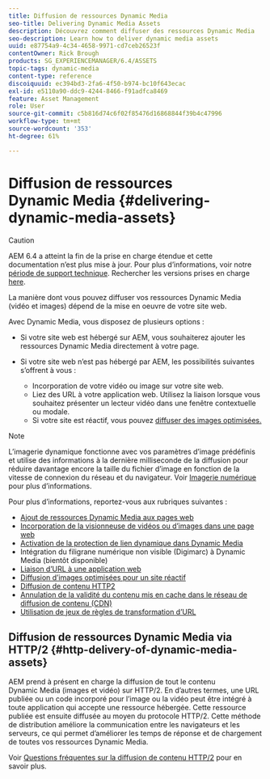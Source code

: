 ```yaml
---
title: Diffusion de ressources Dynamic Media
seo-title: Delivering Dynamic Media Assets
description: Découvrez comment diffuser des ressources Dynamic Media
seo-description: Learn how to deliver dynamic media assets
uuid: e87754a9-4c34-4658-9971-cd7ceb26523f
contentOwner: Rick Brough
products: SG_EXPERIENCEMANAGER/6.4/ASSETS
topic-tags: dynamic-media
content-type: reference
discoiquuid: ec394bd3-2fa6-4f50-b974-bc10f643ecac
exl-id: e5110a90-ddc9-4244-8466-f91adfca8469
feature: Asset Management
role: User
source-git-commit: c5b816d74c6f02f85476d16868844f39b4c47996
workflow-type: tm+mt
source-wordcount: '353'
ht-degree: 61%

---
```


# Diffusion de ressources Dynamic Media {#delivering-dynamic-media-assets}

>[!CAUTION]
>
>AEM 6.4 a atteint la fin de la prise en charge étendue et cette documentation n’est plus mise à jour. Pour plus d’informations, voir notre [période de support technique](https://helpx.adobe.com/fr/support/programs/eol-matrix.html). Rechercher les versions prises en charge [here](https://experienceleague.adobe.com/docs/?lang=fr).

La manière dont vous pouvez diffuser vos ressources Dynamic Media (vidéo et images) dépend de la mise en oeuvre de votre site web.

Avec Dynamic Media, vous disposez de plusieurs options :

* Si votre site web est hébergé sur AEM, vous souhaiterez ajouter les ressources Dynamic Media directement à votre page.
* Si votre site web n’est pas hébergé par AEM, les possibilités suivantes s’offrent à vous :

   * Incorporation de votre vidéo ou image sur votre site web.
   * Liez des URL à votre application web. Utilisez la liaison lorsque vous souhaitez présenter un lecteur vidéo dans une fenêtre contextuelle ou modale.
   * Si votre site est réactif, vous pouvez [diffuser des images optimisées.](responsive-site.md)

>[!NOTE]
>
>L’imagerie dynamique fonctionne avec vos paramètres d’image prédéfinis et utilise des informations à la dernière milliseconde de la diffusion pour réduire davantage encore la taille du fichier d’image en fonction de la vitesse de connexion du réseau et du navigateur. Voir [Imagerie numérique](imaging-faq.md) pour plus d’informations.

Pour plus d’informations, reportez-vous aux rubriques suivantes :

* [Ajout de ressources Dynamic Media aux pages web](adding-dynamic-media-assets-to-pages.md)
* [Incorporation de la visionneuse de vidéos ou d’images dans une page web](embed-code.md)
* [Activation de la protection de lien dynamique dans Dynamic Media](https://experienceleague.adobe.com/docs/experience-manager-64/assets/dynamic/hotlink-protection.html?lang=fr#dynamic)
* Intégration du filigrane numérique non visible (Digimarc) à Dynamic Media (bientôt disponible)
* [Liaison d’URL à une application web](linking-urls-to-yourwebapplication.md)
* [Diffusion d’images optimisées pour un site réactif](responsive-site.md)
* [Diffusion de contenu HTTP2](http2.md)
* [Annulation de la validité du contenu mis en cache dans le réseau de diffusion de contenu (CDN)  ](invalidate-cdn-cached-content.md)
* [Utilisation de jeux de règles de transformation d’URL](using-rulesets-to-transform-urls.md)

## Diffusion de ressources Dynamic Media via HTTP/2 {#http-delivery-of-dynamic-media-assets}

AEM prend à présent en charge la diffusion de tout le contenu Dynamic Media (images et vidéo) sur HTTP/2. En d’autres termes, une URL publiée ou un code incorporé pour l’image ou la vidéo peut être intégré à toute application qui accepte une ressource hébergée. Cette ressource publiée est ensuite diffusée au moyen du protocole HTTP/2. Cette méthode de distribution améliore la communication entre les navigateurs et les serveurs, ce qui permet d’améliorer les temps de réponse et de chargement de toutes vos ressources Dynamic Media.

Voir [Questions fréquentes sur la diffusion de contenu HTTP/2](/help/sites-administering/scene7-http2faq.md) pour en savoir plus.
